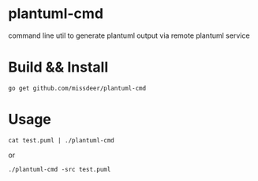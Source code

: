 # plantuml-cmd
command line util to generate plantuml output via remote plantuml service

# Build && Install

```
go get github.com/missdeer/plantuml-cmd
```

# Usage

```
cat test.puml | ./plantuml-cmd
```

or

```
./plantuml-cmd -src test.puml
```